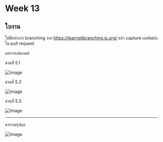 # Week 13 #

## ใบงาน

ให้ฝึกทำการ branching  จาก  https://learngitbranching.js.org/ แล้ว capture ผลลัพธ์ส่งใน pull request

ผลการเล่นเกมส์

ด่านที่ 5.1 

![image](https://user-images.githubusercontent.com/92082685/144705184-350de3cf-834f-4052-aae2-c7f81c7d9cca.png)


ด่านที่ 5.2

![image](https://user-images.githubusercontent.com/92082685/144705231-0dc5711f-2564-43db-b066-d40953c9c457.png)

ด่านที่ 5.3

![image](https://user-images.githubusercontent.com/92082685/144705315-94749fab-ae38-4cf5-adec-951fd80d4161.png)


---
ตารางสรุปผล

![image](https://user-images.githubusercontent.com/92082685/144705326-b8f99866-fb31-4eac-8f3b-df8c5f19d7ba.png)





